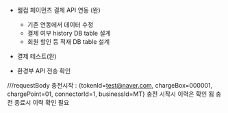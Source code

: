 - 웰컴 페이먼츠 결제 API 연동 (완)
  - 기존 연동에서 데이터 수정
  - 결제 여부 history DB table 설계
  - 회원 할인 등 적재 DB table 설계
- 결제 테스트(완)

- 환경부 API 전송 확인

///requestBody 충전시작 : {tokenId=test@naver.com, chargeBox=000001, chargePoint=01, connectorId=1, businessId=MT}
충전 시작시 이력은 확인 됨
충전 종료시 이력 확인 필요